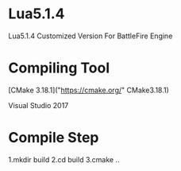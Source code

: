 # Lua5.1.4
Lua5.1.4 Customized Version For BattleFire Engine

# Compiling Tool
[CMake 3.18.1]("https://cmake.org/" CMake3.18.1)

Visual Studio 2017

# Compile Step
1.mkdir build
2.cd build
3.cmake ..